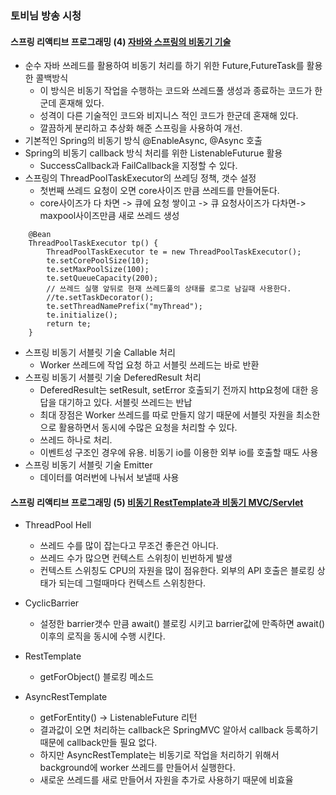 ### 토비님 방송 시청

#### 스프링 리액티브 프로그래밍 (4) [자바와 스프링의 비동기 기술](https://www.youtube.com/watch?v=aSTuQiPB4Ns&t=4916s)
- 순수 자바 쓰레드를 활용하여 비동기 처리를 하기 위한 Future,FutureTask를 활용한 콜백방식
    - 이 방식은 비동기 작업을 수행하는 코드와 쓰레드풀 생성과 종료하는 코드가 한군데 혼재해 있다.
    - 성격이 다른 기술적인 코드와 비지니스 적인 코드가 한군데 혼재해 있다.
    - 깔끔하게 분리하고 추상화 해준 스프링을 사용하여 개선.
- 기본적인 Spring의 비동기 방식 @EnableAsync, @Async 호출
- Spring의 비동기 callback 방식 처리를 위한 ListenableFuturue 활용
    - SuccessCallback과 FailCallback을 지정할 수 있다.
- 스프링의 ThreadPoolTaskExecutor의 쓰레딩 정책, 갯수 설정
    - 첫번째 쓰레드 요청이 오면 core사이즈 만큼 쓰레드를 만들어둔다.
    - core사이즈가 다 차면 -> 큐에 요청 쌓이고 -> 큐 요청사이즈가 다차면-> maxpool사이즈만큼 새로 쓰레드 생성
    
```
    @Bean
    ThreadPoolTaskExecutor tp() {
        ThreadPoolTaskExecutor te = new ThreadPoolTaskExecutor();
        te.setCorePoolSize(10);
        te.setMaxPoolSize(100);
        te.setQueueCapacity(200);
        // 쓰레드 실행 앞뒤로 현재 쓰레드풀의 상태를 로그로 남길때 사용한다.
        //te.setTaskDecorator();
        te.setThreadNamePrefix("myThread");
        te.initialize();
        return te;
    }
```

- 스프링 비동기 서블릿 기술 Callable 처리 
    - Worker 쓰레드에 작업 요청 하고 서블릿 쓰레드는 바로 반환
- 스프링 비동기 서블릿 기술 DeferedResult 처리 
    - DeferedResult는 setResult, setError 호출되기 전까지 http요청에 대한 응답을 대기하고 있다. 서블릿 쓰레드는 반납
    - 최대 장점은 Worker 쓰레드를 따로 만들지 않기 때문에 서블릿 자원을 최소한으로 활용하면서 동시에 수많은 요청을 처리할 수 있다.
    - 쓰레드 하나로 처리.
    - 이벤트성 구조인 경우에 유용. 비동기 io를 이용한 외부 io를 호출할 때도 사용
- 스프링 비동기 서블릿 기술 Emitter
    - 데이터를 여러번에 나눠서 보낼때 사용

#### 스프링 리액티브 프로그래밍 (5) [비동기 RestTemplate과 비동기 MVC/Servlet](https://www.youtube.com/watch?v=ExUfZkh7Puk)
- ThreadPool Hell
    - 쓰레드 수를 많이 잡는다고 무조건 좋은건 아니다.
    - 쓰레드 수가 많으면 컨텍스트 스위칭이 빈번하게 발생
    - 컨텍스트 스위칭도 CPU의 자원을 많이 점유한다. 외부의 API 호출은 블로킹 상태가 되는데 그럴때마다 컨텍스트 스위칭한다.
    
- CyclicBarrier
    - 설정한 barrier갯수 만큼 await() 블로킹 시키고 barrier값에 만족하면 await() 이후의 로직을 동시에 수행 시킨다.

- RestTemplate
    - getForObject() 블로킹 메소드
    
- AsyncRestTemplate
    - getForEntity() -> ListenableFuture 리턴
    - 결과값이 오면 처리하는 callback은 SpringMVC 알아서 callback 등록하기 때문에 callback만들 필요 없다.
    - 하지만 AsyncRestTemplate는 비동기로 작업을 처리하기 위해서 background에 worker 쓰레드를 만들어서 실행한다.
    - 새로운 쓰레드를 새로 만들어서 자원을 추가로 사용하기 때문에 비효율